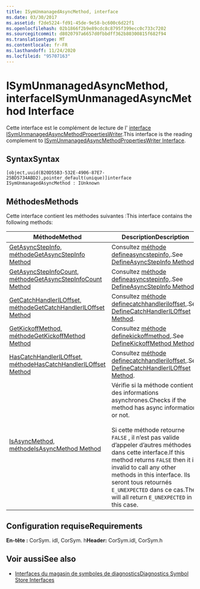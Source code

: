 ```yaml
---
title: ISymUnmanagedAsyncMethod, interface
ms.date: 03/30/2017
ms.assetid: f2de5224-fd91-45de-9e58-bc600c6d22f1
ms.openlocfilehash: 02b1866f2b9e89cdc8c8795f399ecc0c733c7202
ms.sourcegitcommit: d8020797a6657d0fbbdff362b80300815f682f94
ms.translationtype: MT
ms.contentlocale: fr-FR
ms.lasthandoff: 11/24/2020
ms.locfileid: "95707163"
---
```

# <a name="isymunmanagedasyncmethod-interface"></a><span data-ttu-id="dfe17-102">ISymUnmanagedAsyncMethod, interface</span><span class="sxs-lookup"><span data-stu-id="dfe17-102">ISymUnmanagedAsyncMethod Interface</span></span>

<span data-ttu-id="dfe17-103">Cette interface est le complément de lecture de l' [interface ISymUnmanagedAsyncMethodPropertiesWriter](isymunmanagedasyncmethodpropertieswriter-interface.md).</span><span class="sxs-lookup"><span data-stu-id="dfe17-103">This interface is the reading complement to [ISymUnmanagedAsyncMethodPropertiesWriter Interface](isymunmanagedasyncmethodpropertieswriter-interface.md).</span></span>  
  
## <a name="syntax"></a><span data-ttu-id="dfe17-104">Syntax</span><span class="sxs-lookup"><span data-stu-id="dfe17-104">Syntax</span></span>  
  
```idl  
[object,uuid(B20D55B3-532E-4906-87E7-25BD5734ABD2),pointer_default(unique)]interface ISymUnmanagedAsyncMethod : IUnknown  
```  
  
## <a name="methods"></a><span data-ttu-id="dfe17-105">Méthodes</span><span class="sxs-lookup"><span data-stu-id="dfe17-105">Methods</span></span>  

 <span data-ttu-id="dfe17-106">Cette interface contient les méthodes suivantes :</span><span class="sxs-lookup"><span data-stu-id="dfe17-106">This interface contains the following methods:</span></span>  
  
|<span data-ttu-id="dfe17-107">Méthode</span><span class="sxs-lookup"><span data-stu-id="dfe17-107">Method</span></span>|<span data-ttu-id="dfe17-108">Description</span><span class="sxs-lookup"><span data-stu-id="dfe17-108">Description</span></span>|  
|------------|-----------------|  
|[<span data-ttu-id="dfe17-109">GetAsyncStepInfo, méthode</span><span class="sxs-lookup"><span data-stu-id="dfe17-109">GetAsyncStepInfo Method</span></span>](isymunmanagedasyncmethod-getasyncstepinfo-method.md)|<span data-ttu-id="dfe17-110">Consultez [méthode defineasyncstepinfo,](isymunmanagedasyncmethodpropertieswriter-defineasyncstepinfo-method.md).</span><span class="sxs-lookup"><span data-stu-id="dfe17-110">See [DefineAsyncStepInfo Method](isymunmanagedasyncmethodpropertieswriter-defineasyncstepinfo-method.md).</span></span>|  
|[<span data-ttu-id="dfe17-111">GetAsyncStepInfoCount, méthode</span><span class="sxs-lookup"><span data-stu-id="dfe17-111">GetAsyncStepInfoCount Method</span></span>](isymunmanagedasyncmethod-getasyncstepinfocount-method.md)|<span data-ttu-id="dfe17-112">Consultez [méthode defineasyncstepinfo,](isymunmanagedasyncmethodpropertieswriter-defineasyncstepinfo-method.md).</span><span class="sxs-lookup"><span data-stu-id="dfe17-112">See [DefineAsyncStepInfo Method](isymunmanagedasyncmethodpropertieswriter-defineasyncstepinfo-method.md).</span></span>|  
|[<span data-ttu-id="dfe17-113">GetCatchHandlerILOffset, méthode</span><span class="sxs-lookup"><span data-stu-id="dfe17-113">GetCatchHandlerILOffset Method</span></span>](isymunmanagedasyncmethod-getcatchhandleriloffset-method.md)|<span data-ttu-id="dfe17-114">Consultez [méthode definecatchhandleriloffset,](isymunmanagedasyncmethodpropertieswriter-definecatchhandleriloffset-method.md).</span><span class="sxs-lookup"><span data-stu-id="dfe17-114">See [DefineCatchHandlerILOffset Method](isymunmanagedasyncmethodpropertieswriter-definecatchhandleriloffset-method.md).</span></span>|  
|[<span data-ttu-id="dfe17-115">GetKickoffMethod, méthode</span><span class="sxs-lookup"><span data-stu-id="dfe17-115">GetKickoffMethod Method</span></span>](isymunmanagedasyncmethod-getkickoffmethod-method.md)|<span data-ttu-id="dfe17-116">Consultez [méthode definekickoffmethod,](isymunmanagedasyncmethodpropertieswriter-definekickoffmethod-method.md).</span><span class="sxs-lookup"><span data-stu-id="dfe17-116">See [DefineKickoffMethod Method](isymunmanagedasyncmethodpropertieswriter-definekickoffmethod-method.md).</span></span>|  
|[<span data-ttu-id="dfe17-117">HasCatchHandlerILOffset, méthode</span><span class="sxs-lookup"><span data-stu-id="dfe17-117">HasCatchHandlerILOffset Method</span></span>](isymunmanagedasyncmethod-hascatchhandleriloffset-method.md)|<span data-ttu-id="dfe17-118">Consultez [méthode definecatchhandleriloffset,](isymunmanagedasyncmethodpropertieswriter-definecatchhandleriloffset-method.md).</span><span class="sxs-lookup"><span data-stu-id="dfe17-118">See [DefineCatchHandlerILOffset Method](isymunmanagedasyncmethodpropertieswriter-definecatchhandleriloffset-method.md).</span></span>|  
|[<span data-ttu-id="dfe17-119">IsAsyncMethod, méthode</span><span class="sxs-lookup"><span data-stu-id="dfe17-119">IsAsyncMethod Method</span></span>](isymunmanagedasyncmethod-isasyncmethod-method.md)|<span data-ttu-id="dfe17-120">Vérifie si la méthode contient des informations asynchrones.</span><span class="sxs-lookup"><span data-stu-id="dfe17-120">Checks if the method has async information or not.</span></span><br /><br /> <span data-ttu-id="dfe17-121">Si cette méthode retourne `FALSE` , il n’est pas valide d’appeler d’autres méthodes dans cette interface.</span><span class="sxs-lookup"><span data-stu-id="dfe17-121">If this method returns `FALSE` then it is invalid to call any other methods in this interface.</span></span> <span data-ttu-id="dfe17-122">Ils seront tous retournés `E_UNEXPECTED` dans ce cas.</span><span class="sxs-lookup"><span data-stu-id="dfe17-122">They will all return `E_UNEXPECTED` in this case.</span></span>|  
  
## <a name="requirements"></a><span data-ttu-id="dfe17-123">Configuration requise</span><span class="sxs-lookup"><span data-stu-id="dfe17-123">Requirements</span></span>  

 <span data-ttu-id="dfe17-124">**En-tête :** CorSym. idl, CorSym. h</span><span class="sxs-lookup"><span data-stu-id="dfe17-124">**Header:** CorSym.idl, CorSym.h</span></span>  
  
## <a name="see-also"></a><span data-ttu-id="dfe17-125">Voir aussi</span><span class="sxs-lookup"><span data-stu-id="dfe17-125">See also</span></span>

- [<span data-ttu-id="dfe17-126">Interfaces du magasin de symboles de diagnostics</span><span class="sxs-lookup"><span data-stu-id="dfe17-126">Diagnostics Symbol Store Interfaces</span></span>](diagnostics-symbol-store-interfaces.md)
